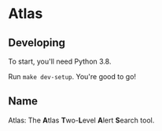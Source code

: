 # Atlas

## Developing

To start, you'll need Python 3.8.

Run `make dev-setup`. You're good to go!

## Name
Atlas: The **A**tlas **T**wo-**L**evel **A**lert **S**earch tool.
